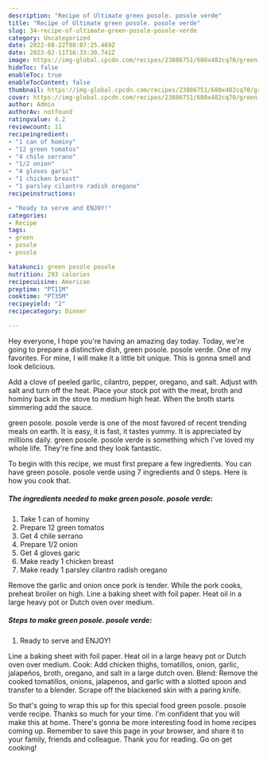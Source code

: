 ```yaml
---
description: "Recipe of Ultimate green posole. posole verde"
title: "Recipe of Ultimate green posole. posole verde"
slug: 34-recipe-of-ultimate-green-posole-posole-verde
category: Uncategorized
date: 2022-08-22T08:07:25.469Z
date: 2023-02-11T16:33:30.741Z
image: https://img-global.cpcdn.com/recipes/23886751/680x482cq70/green-posole-posole-verde-recipe-main-photo.jpg
hideToc: false
enableToc: true
enableTocContent: false
thumbnail: https://img-global.cpcdn.com/recipes/23886751/680x482cq70/green-posole-posole-verde-recipe-main-photo.jpg
cover: https://img-global.cpcdn.com/recipes/23886751/680x482cq70/green-posole-posole-verde-recipe-main-photo.jpg
author: Admin
authorAv: notfound
ratingvalue: 4.2
reviewcount: 11
recipeingredient:
- "1 can of hominy"
- "12 green tomatos"
- "4 chile serrano"
- "1/2 onion"
- "4 gloves garic"
- "1 chicken breast"
- "1 parsley cilantro radish oregano"
recipeinstructions:

- "Ready to serve and ENJOY!"
categories:
- Recipe
tags:
- green
- posole
- posole

katakunci: green posole posole 
nutrition: 293 calories
recipecuisine: American
preptime: "PT11M"
cooktime: "PT35M"
recipeyield: "2"
recipecategory: Dinner

---
```



Hey everyone, I hope you're having an amazing day today. Today, we're going to prepare a distinctive dish, green posole. posole verde. One of my favorites. For mine, I will make it a little bit unique. This is gonna smell and look delicious.

Add a clove of peeled garlic, cilantro, pepper, oregano, and salt. Adjust with salt and turn off the heat. Place your stock pot with the meat, broth and hominy back in the stove to medium high heat. When the broth starts simmering add the sauce.

green posole. posole verde is one of the most favored of recent trending meals on earth. It is easy, it is fast, it tastes yummy. It is appreciated by millions daily. green posole. posole verde is something which I've loved my whole life. They're fine and they look fantastic.


To begin with this recipe, we must first prepare a few ingredients. You can have green posole. posole verde using 7 ingredients and 0 steps. Here is how you cook that.

<!--inarticleads1-->

##### The ingredients needed to make green posole. posole verde:

1. Take 1 can of hominy
1. Prepare 12 green tomatos
1. Get 4 chile serrano
1. Prepare 1/2 onion
1. Get 4 gloves garic
1. Make ready 1 chicken breast
1. Make ready 1 parsley cilantro radish oregano


Remove the garlic and onion once pork is tender. While the pork cooks, preheat broiler on high. Line a baking sheet with foil paper. Heat oil in a large heavy pot or Dutch oven over medium. 

<!--inarticleads2-->

##### Steps to make green posole. posole verde:


1. Ready to serve and ENJOY!

Line a baking sheet with foil paper. Heat oil in a large heavy pot or Dutch oven over medium. Cook: Add chicken thighs, tomatillos, onion, garlic, jalapeños, broth, oregano, and salt in a large dutch oven. Blend: Remove the cooked tomatillos, onions, jalapenos, and garlic with a slotted spoon and transfer to a blender. Scrape off the blackened skin with a paring knife. 

So that's going to wrap this up for this special food green posole. posole verde recipe. Thanks so much for your time. I'm confident that you will make this at home. There's gonna be more interesting food in home recipes coming up. Remember to save this page in your browser, and share it to your family, friends and colleague. Thank you for reading. Go on get cooking!
